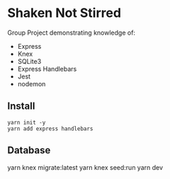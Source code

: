 # Shaken Not Stirred

Group Project demonstrating knowledge of:

- Express
- Knex
- SQLite3
- Express Handlebars
- Jest
- nodemon

## Install

```
yarn init -y
yarn add express handlebars
```

## Database 
yarn knex migrate:latest
yarn knex seed:run
yarn dev

